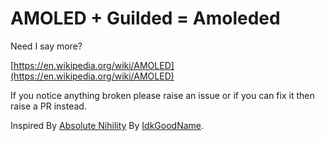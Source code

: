 # AMOLED + Guilded = Amoleded

Need I say more?

[https://en.wikipedia.org/wiki/AMOLED](https://en.wikipedia.org/wiki/AMOLED)



If you notice anything broken please raise an issue or if you can fix it then raise a PR instead.

Inspired By [Absolute Nihility](https://github.com/IdkGoodName/WithinTheCosmos/tree/main/import/reguilded/Absolute%20Nihility) By [IdkGoodName](https://github.com/IdkGoodName).